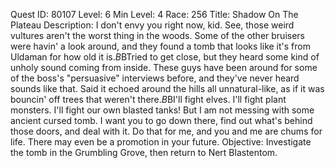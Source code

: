 Quest ID: 80107
Level: 6
Min Level: 4
Race: 256
Title: Shadow On The Plateau
Description: I don't envy you right now, kid. See, those weird vultures aren't the worst thing in the woods. Some of the other bruisers were havin' a look around, and they found a tomb that looks like it's from Uldaman for how old it is.$B$BTried to get close, but they heard some kind of unholy sound coming from inside. These guys have been around for some of the boss's "persuasive" interviews before, and they've never heard sounds like that. Said it echoed around the hills all unnatural-like, as if it was bouncin' off trees that weren't there.$B$BI'll fight elves. I'll fight plant monsters. I'll fight our own blasted tanks! But I am not messing with some ancient cursed tomb. I want you to go down there, find out what's behind those doors, and deal with it. Do that for me, and you and me are chums for life. There may even be a promotion in your future.
Objective: Investigate the tomb in the Grumbling Grove, then return to Nert Blastentom.
